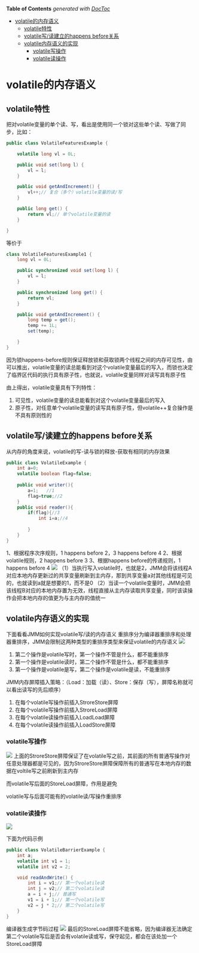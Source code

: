 <!-- START doctoc generated TOC please keep comment here to allow auto update -->
<!-- DON'T EDIT THIS SECTION, INSTEAD RE-RUN doctoc TO UPDATE -->
**Table of Contents**  *generated with [DocToc](https://github.com/thlorenz/doctoc)*

- [volatile的内存语义](#volatile%E7%9A%84%E5%86%85%E5%AD%98%E8%AF%AD%E4%B9%89)
  - [volatile特性](#volatile%E7%89%B9%E6%80%A7)
  - [volatile写/读建立的happens before关系](#volatile%E5%86%99%E8%AF%BB%E5%BB%BA%E7%AB%8B%E7%9A%84happens-before%E5%85%B3%E7%B3%BB)
  - [volatile内存语义的实现](#volatile%E5%86%85%E5%AD%98%E8%AF%AD%E4%B9%89%E7%9A%84%E5%AE%9E%E7%8E%B0)
    - [volatile写操作](#volatile%E5%86%99%E6%93%8D%E4%BD%9C)
    - [volatile读操作](#volatile%E8%AF%BB%E6%93%8D%E4%BD%9C)

<!-- END doctoc generated TOC please keep comment here to allow auto update -->


# volatile的内存语义

## volatile特性 
把对volatile变量的单个读、写，看出是使用同一个锁对这些单个读、写做了同步，比如：

```java
public class VolatileFeaturesExample {

	volatile long vl = 0L;

	public void set(long l) {
		vl = l;
	}

	public void getAndIncrement() {
		vl++;// 复合（多个）volatile变量的读/写
	}

	public long get() {
		return vl;// 单个volatile变量的读
	}

}
```
等价于

```java
class VolatileFeaturesExample1 {
	long vl = 0L;

	public synchronized void set(long l) {
		vl = l;
	}

	public synchronized long get() {
		return vl;
	}

	public void getAndIncrement() {
		long temp = get();
		temp += 1L;
		set(temp);

	}
}
```
因为锁happens-before规则保证释放锁和获取锁两个线程之间的内存可见性，由可以推出，volatile变量的读总能看到对这个volatile变量最后的写入，而锁也决定了临界区代码的执行具有原子性，也就说，volatile变量同样对读写具有原子性

由上得出，volatile变量具有下列特性：
1. 可见性，volatile变量的读总能看到对这个volatile变量最后的写入
2. 原子性，对任意单个volatile变量的读写具有原子性，但volatile++复合操作是不具有原则性的
## volatile写/读建立的happens before关系

从内存的角度来说，volatile的写-读与锁的释放-获取有相同的内存效果

```java
public class VolatileExample {
	int a=0;
	volatile boolean flag=false;
	
	public void writer(){
		a=1;   //1
		flag=true;//2
	}
	public void reader(){
		if(flag){//3
			int i=a;//4
			
		}
	}
}
```
1、根据程序次序规则，1 happens before 2，3 happens before 4
2、根据volatile规则，2 happens before 3
3、根据happens before的传递规则，1 happens before 4
![](http://img.blog.csdn.net/20170809005605309)
（1）当执行写入volatile时，也就是2，JMM会将该线程A对应本地内存更新过的共享变量刷新到主内存，那到共享变量a对其他线程是可见的，也就读到a就是想要的1，而不是0
（2）当读一个volatile变量时，JMM会把该线程B对应的本地内存置为无效，线程直接从主内存读取共享变量，同时该读操作会把本地内存的值更为与主内存的值统一


## volatile内存语义的实现
下面看看JMM如何实现volatile写/读的内存语义
重排序分为编译器重排序和处理器重排序，JMM会限制这两种类型的重排序类型来保证volatile的内存语义
![](http://img.blog.csdn.net/20170809064111483)
1. 第二个操作是volatile写时，第一个操作不管是什么，都不能重排序
2. 第一个操作是volatile读时，第二个操作不管是什么，都不能重排序
3. 第一个操作是volatile是写，第二个操作是volatile是读，不能重排序


JMM内存屏障插入策略：（Load：加载（读）、Store：保存（写），屏障名称就可以看出读写的先后顺序）
1. 在每个volatile写操作前插入StroreStore屏障
2. 在每个volatile写操作前插入StroreLoad屏障
3. 在每个volatile读操作前插入LoadLoad屏障
4. 在每个volatile读操作前插入LoadStore屏障

### volatile写操作
![](http://img.blog.csdn.net/20170809011911598)
上面的StroreStore屏障保证了在volatile写之前，其前面的所有普通写操作对任意处理器都是可见的，因为StroreStore屏障保障所有的普通写在本地内存的数据在voltile写之前刷新到主内存

而volatile写后面的StoreLoad屏障，作用是避免

volatile写与后面可能有的volatile读/写操作重排序

### volatile读操作

![](http://img.blog.csdn.net/20170809071121175)

下面为代码示例

```java
public class VolatileBarrierExample {
	int a;
	volatile int v1 = 1;
	volatile int v2 = 2;

	void readAndWrite() {
		int i = v1;// 第一个volatile读
		int j = v2;// 第二个volatile读
		a = i + j;// 普通写
		v1 = i + 1;// 第一个volatile写
		v2 = j * 2;// 第二个volatile写
	}
}
```
编译器生成字节码过程
![](http://img.blog.csdn.net/20170809072054181)
最后的StoreLoad屏障不能省略，因为编译器无法确定第二个volatile写后是否会有volatile读或写，保守起见，都会在该处加一个StoreLoad屏障





